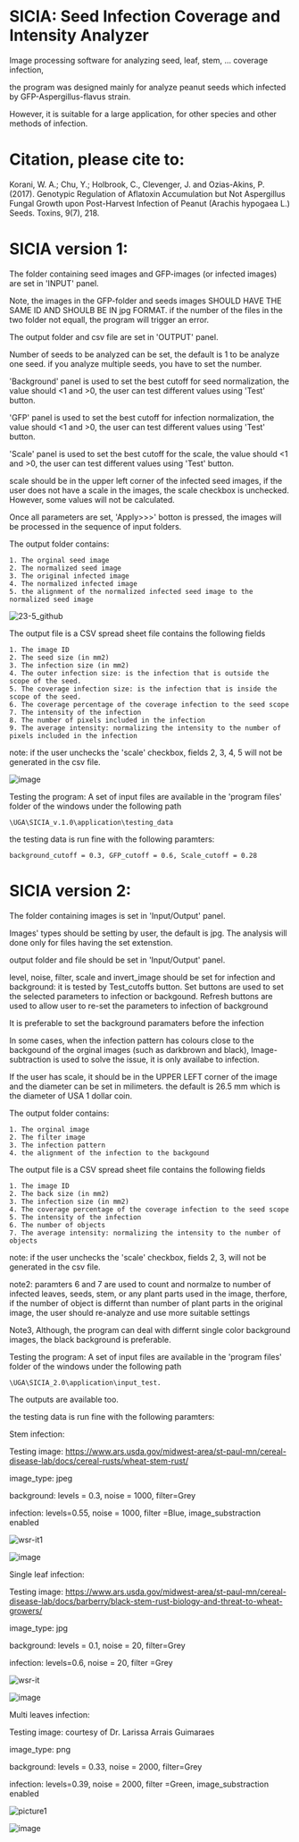 # SICIA: Seed Infection Coverage and Intensity Analyzer
Image processing software for analyzing seed, leaf, stem, ... coverage infection,

the program was designed mainly for analyze peanut seeds which infected by GFP-Aspergillus-flavus strain.

However, it is suitable for a large application, for other species and other methods of infection.

# Citation, please cite to:
Korani, W. A.; Chu, Y.; Holbrook, C., Clevenger, J. and Ozias-Akins, P. (2017). Genotypic Regulation of Aflatoxin Accumulation but Not Aspergillus Fungal Growth upon Post-Harvest Infection of Peanut (Arachis hypogaea L.) Seeds. Toxins, 9(7), 218.

# SICIA version 1:

The folder containing seed images and GFP-images (or infected images) are set in 'INPUT' panel.

Note, the images in the GFP-folder and seeds images SHOULD HAVE THE SAME ID AND SHOULB BE IN jpg FORMAT. if the number of the files in the two folder not equall, the program will trigger an error.

The output folder and csv file are set in 'OUTPUT' panel.

Number of seeds to be analyzed can be set, the default is 1 to be analyze one seed. if you analyze multiple seeds, you have to set the number.

'Background' panel is used to set the best cutoff for seed normalization, the value should <1 and >0, the user can test different values using 'Test' button.

'GFP' panel is used to set the best cutoff for infection normalization, the value should <1 and >0, the user can test different values using 'Test' button.

'Scale' panel is used to set the best cutoff for the scale, the value should <1 and >0, the user can test different values using 'Test' button.

scale should be in the upper left corner of the infected seed images, if the user does not have a scale in the images, the scale checkbox is unchecked. However, some values will not be calculated.

Once all parameters are set, 'Apply>>>' botton is pressed, the images will be processed in the sequence of input folders.

The output folder contains:
    
    1. The orginal seed image
    2. The normalized seed image
    3. The original infected image
    4. The normalized infected image
    5. the alignment of the normalized infected seed image to the normalized seed image

![23-5_github](https://cloud.githubusercontent.com/assets/21265433/25634815/35ec7e86-2f39-11e7-9553-859a37d6c437.png)

The output file is a CSV spread sheet file contains the following fields

    1. The image ID
    2. The seed size (in mm2)
    3. The infection size (in mm2)
    4. The outer infection size: is the infection that is outside the scope of the seed.
    5. The coverage infection size: is the infection that is inside the scope of the seed.
    6. The coverage percentage of the coverage infection to the seed scope
    7. The intensity of the infection
    8. The number of pixels included in the infection
    9. The average intensity: normalizing the intensity to the number of pixels included in the infection

note: if the user unchecks the 'scale' checkbox, fields 2, 3, 4, 5 will not be generated in the csv file.

![image](https://cloud.githubusercontent.com/assets/21265433/25634888/74b3663e-2f39-11e7-9000-359ad11ae951.png)

Testing the program:
A set of input files are available in the 'program files' folder of the windows under the following path 
    
    \UGA\SICIA_v.1.0\application\testing_data

the testing data is run fine with the following paramters:

    background_cutoff = 0.3, GFP_cutoff = 0.6, Scale_cutoff = 0.28
    
# SICIA version 2:

The folder containing images is set in 'Input/Output' panel.

Images' types should be setting by user, the default is jpg. The analysis will done only for files having the set extenstion.

output folder and file should be set in 'Input/Output' panel.

level, noise, filter, scale and invert_image should be set for infection and background:
  it is tested by Test_cutoffs button.
  Set buttons are used to set the selected parameters to infection or backgound.
  Refresh buttons are used to allow user to re-set the parameters to infection of background

It is preferable to set the background paramaters before the infection

In some cases, when the infection pattern has colours close to the backgound of the orginal images (such as darkbrown and black), 
  Image-subtraction is used to solve the issue, it is only availabe to infection.

If the user has scale, it should be in the UPPER LEFT corner of the image and the diameter can be set in milimeters. 
  the default is 26.5 mm which is the diameter of USA 1 dollar coin.
  
  
The output folder contains:

    1. The orginal image
    2. The filter image
    3. The infection pattern
    4. the alignment of the infection to the backgound

The output file is a CSV spread sheet file contains the following fields

    1. The image ID
    2. The back size (in mm2)
    3. The infection size (in mm2)
    4. The coverage percentage of the coverage infection to the seed scope
    5. The intensity of the infection
    6. The number of objects
    7. The average intensity: normalizing the intensity to the number of objects
    
note: if the user unchecks the 'scale' checkbox, fields 2, 3, will not be generated in the csv file.

note2: paramters 6 and 7 are used to count and normalze to number of infected leaves, seeds, stem, or any plant parts used in the image,
       therfore, if the number of object is differnt than number of plant parts in the original image, 
       the user should re-analyze and use more suitable settings
       
Note3, Although, the program can deal with differnt single color background images, the black background is preferable.

Testing the program:
A set of input files are available in the 'program files' folder of the windows under the following path 
        
    \UGA\SICIA_2.0\application\input_test.

The outputs are available too.


the testing data is run fine with the following paramters:

Stem infection:

Testing image: https://www.ars.usda.gov/midwest-area/st-paul-mn/cereal-disease-lab/docs/cereal-rusts/wheat-stem-rust/

image_type: jpeg

background: levels = 0.3, noise = 1000, filter=Grey

infection: levels=0.55, noise = 1000, filter =Blue, image_substraction enabled


![wsr-it1](https://user-images.githubusercontent.com/21265433/28124268-6b974136-66e0-11e7-838e-f7169a7ce669.jpeg)

![image](https://user-images.githubusercontent.com/21265433/28124660-94c30c38-66e1-11e7-9632-e65d9063c9f7.png)


Single leaf infection:

Testing image: https://www.ars.usda.gov/midwest-area/st-paul-mn/cereal-disease-lab/docs/barberry/black-stem-rust-biology-and-threat-to-wheat-growers/

image_type: jpg

background: levels = 0.1, noise = 20, filter=Grey

infection: levels=0.6, noise = 20, filter =Grey


![wsr-it](https://user-images.githubusercontent.com/21265433/28124297-7adcda20-66e0-11e7-9144-8d2111303bdc.jpg)

![image](https://user-images.githubusercontent.com/21265433/28124700-b1eb0284-66e1-11e7-8013-969718eff45b.png)


Multi leaves infection:

Testing image: courtesy of Dr. Larissa Arrais Guimaraes 

image_type: png

background: levels = 0.33, noise = 2000, filter=Grey

infection: levels=0.39, noise = 2000, filter =Green, image_substraction enabled

![picture1](https://user-images.githubusercontent.com/21265433/28124337-9ae2a5fc-66e0-11e7-8ac0-8519cb4bba92.png)

![image](https://user-images.githubusercontent.com/21265433/28124747-d0560cc8-66e1-11e7-9da5-90e638ac9562.png)
